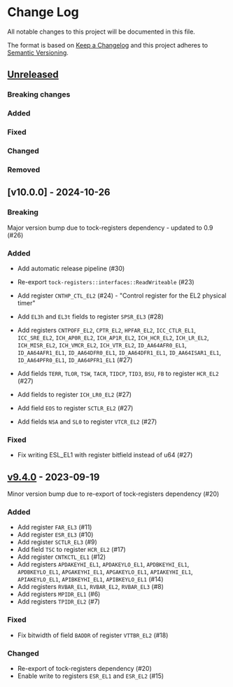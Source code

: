 # Change Log

All notable changes to this project will be documented in this file.

The format is based on [Keep a Changelog](http://keepachangelog.com/)
and this project adheres to [Semantic Versioning](http://semver.org/).

## [Unreleased]

### Breaking changes
### Added
### Fixed
### Changed
### Removed

## [v10.0.0] - 2024-10-26

### Breaking

Major version bump due to tock-registers dependency - updated to 0.9 (#26)

### Added

- Add automatic release pipeline (#30)
- Re-export `tock-registers::interfaces::ReadWriteable` (#23)

- Add register `CNTHP_CTL_EL2` (#24) - "Control register for the EL2 physical timer"
- Add `EL3h` and `EL3t` fields to register `SPSR_EL3` (#28)
- Add registers `CNTPOFF_EL2`, `CPTR_EL2`, `HPFAR_EL2`, `ICC_CTLR_EL1`, `ICC_SRE_EL2`, `ICH_AP0R_EL2`, `ICH_AP1R_EL2`, `ICH_HCR_EL2`, `ICH_LR_EL2`, `ICH_MISR_EL2`, `ICH_VMCR_EL2`, `ICH_VTR_EL2`, `ID_AA64AFR0_EL1`, `ID_AA64AFR1_EL1`, `ID_AA64DFR0_EL1`, `ID_AA64DFR1_EL1`, `ID_AA64ISAR1_EL1`, `ID_AA64PFR0_EL1`, `ID_AA64PFR1_EL1` (#27)
- Add fields `TERR`, `TLOR`, `TSW`, `TACR`, `TIDCP`, `TID3`, `BSU`, `FB` to register `HCR_EL2` (#27)
- Add fields to register `ICH_LR0_EL2` (#27)
- Add field `EOS` to register `SCTLR_EL2` (#27)
- Add fields `NSA` and `SL0` to register `VTCR_EL2` (#27)

### Fixed

- Fix writing ESL_EL1 with register bitfield instead of u64 (#27)

## [v9.4.0] - 2023-09-19

Minor version bump due to re-export of tock-registers dependency (#20)

### Added

- Add register `FAR_EL3` (#11)
- Add register `ESR_EL3` (#10)
- Add register `SCTLR_EL3` (#9)
- Add field `TSC` to register `HCR_EL2` (#17)
- Add register `CNTKCTL_EL1` (#12)
- Add registers `APDAKEYHI_EL1`, `APDAKEYLO_EL1`, `APDBKEYHI_EL1`, `APDBKEYLO_EL1`, `APGAKEYHI_EL1`, `APGAKEYLO_EL1`, `APIAKEYHI_EL1`, `APIAKEYLO_EL1`, `APIBKEYHI_EL1`, `APIBKEYLO_EL1` (#14)
- Add registers `RVBAR_EL1`, `RVBAR_EL2`, `RVBAR_EL3` (#8)
- Add registers `MPIDR_EL1` (#6)
- Add registers `TPIDR_EL2` (#7)

### Fixed

- Fix bitwidth of field `BADDR` of register `VTTBR_EL2` (#18)

### Changed

- Re-export of tock-registers dependency (#20)
- Enable write to registers `ESR_EL1` and `ESR_EL2` (#15)

[Unreleased]: https://github.com/rust-embedded/aarch64-cpu/compare/v9.4.0...HEAD
[v9.4.0]: https://github.com/rust-embedded/aarch64-cpu/compare/v9.3.1...v9.4.0
